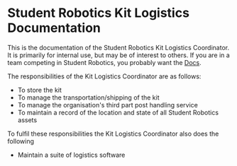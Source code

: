 # Student Robotics Kit Logistics Documentation

This is the documentation of the Student Robotics Kit Logistics Coordinator. It is primarily for internal use, but may be of interest to others. If you are in a team competing in Student Robotics, you probably want the [Docs](https://www.studentrobotics.org/docs).

The responsibilities of the Kit Logistics Coordinator are as follows:

* To store the kit
* To manage the transportation/shipping of the kit
* To manage the organisation's third part post handling service
* To maintain a record of the location and state of all Student Robotics assets

To fulfil these responsibilities the Kit Logistics Coordinator also does the following

* Maintain a suite of logistics software

